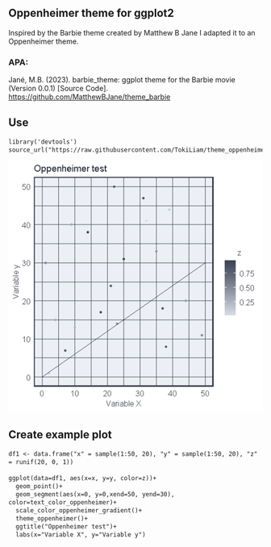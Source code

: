 ## Oppenheimer theme for ggplot2

Inspired by the Barbie theme created by Matthew B Jane I adapted it to an Oppenheimer theme.
### APA:
Jané, M.B. (2023). barbie_theme: ggplot theme for the Barbie movie (Version 0.0.1) [Source Code]. https://github.com/MatthewBJane/theme_barbie

## Use
```
library('devtools')
source_url("https://raw.githubusercontent.com/TokiLiam/theme_oppenheimer/main/theme_oppenheimer.R")
```
<img width="534" alt="image" src="https://github.com/TokiLiam/theme_oppenheimer/blob/main/Oppenheimer_test.png?raw=true">

## Create example plot
```
df1 <- data.frame("x" = sample(1:50, 20), "y" = sample(1:50, 20), "z" = runif(20, 0, 1))

ggplot(data=df1, aes(x=x, y=y, color=z))+
  geom_point()+
  geom_segment(aes(x=0, y=0,xend=50, yend=30), color=text_color_oppenheimer)+
  scale_color_oppenheimer_gradient()+
  theme_oppenheimer()+
  ggtitle("Oppenheimer test")+
  labs(x="Variable X", y="Variable y")
```
